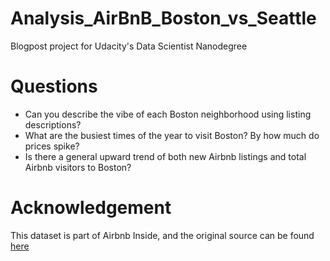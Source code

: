 # Analysis_AirBnB_Boston_vs_Seattle
Blogpost project for Udacity's Data Scientist Nanodegree


# Questions
- Can you describe the vibe of each Boston neighborhood using listing descriptions?
- What are the busiest times of the year to visit Boston? By how much do prices spike?
- Is there a general upward trend of both new Airbnb listings and total Airbnb visitors to Boston?







# Acknowledgement
This dataset is part of Airbnb Inside, and the original source can be found [here](http://insideairbnb.com/explore)
